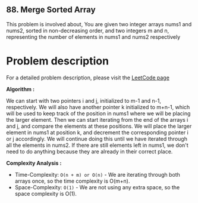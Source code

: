 ## 88. Merge Sorted Array

This problem is involved about, You are given two integer arrays nums1 and nums2, sorted in non-decreasing order, and two integers m and n, representing the number of elements in nums1 and nums2 respectively

# Problem description

For a detailed problem description, please visit the [LeetCode page](https://leetcode.com/problems/merge-sorted-array/description/)

**Algorithm :**<br/>

We can start with two pointers i and j, initialized to m-1 and n-1, respectively. We will also have another pointer k initialized to m+n-1, which will be used to keep track of the position in nums1 where we will be placing the larger element. Then we can start iterating from the end of the arrays i and j, and compare the elements at these positions. We will place the larger element in nums1 at position k, and decrement the corresponding pointer i or j accordingly. We will continue doing this until we have iterated through all the elements in nums2. If there are still elements left in nums1, we don't need to do anything because they are already in their correct place.

**Complexity Analysis :**<br/>

-   Time-Complexity: `O(n + m) or O(n)` - We are iterating through both arrays once, so the time complexity is O(m+n).
-   Space-Complexity: `O(1)` - We are not using any extra space, so the space complexity is O(1).
